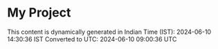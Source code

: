 # My Project

This content is dynamically generated in Indian Time (IST): 2024-06-10 14:30:36 IST
Converted to UTC: 2024-06-10 09:00:36 UTC
